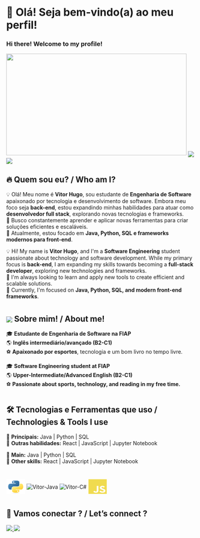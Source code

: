 # 👋 Olá! Seja bem-vindo(a) ao meu perfil!  
### Hi there! Welcome to my profile!

<img src="https://media.giphy.com/media/v1.Y2lkPTc5MGI3NjExb2Qwbmt5ZHR5OWxncXV5MTI5eXlob3pjMjBveDNmYThvdXY0b3czOCZlcD12MV9pbnRlcm5hbF9naWZfYnlfaWQmY3Q9Zw/A5ffIYwJoEpVcMOYiO/giphy.gif" width="480" height="270" frameBorder="0" class="giphy-embed" allowFullScreen>

<a href="https://github.com/anuraghazra/github-readme-stats">
  <img height=200 align="center" src="https://github-readme-stats.vercel.app/api?username=Torugo0&show_icons=false&theme=great-gatsby&rank_icon=github" />
</a>
<a href="https://github.com/anuraghazra/donut">
  <img height=200 align="center" src="https://github-readme-stats.vercel.app/api/top-langs/?username=Torugo0&layout=donut&size_weight=0.5&count_weight=0.5&show&icons=true&theme=great-gatsby" />
</a>

## 🔥 Quem sou eu? / Who am I?  
💡 Olá! Meu nome é **Vitor Hugo**, sou estudante de **Engenharia de Software** apaixonado por tecnologia e desenvolvimento de software. Embora meu foco seja **back-end**, estou expandindo minhas habilidades para atuar como **desenvolvedor full stack**, explorando novas tecnologias e frameworks.  
🚀 Busco constantemente aprender e aplicar novas ferramentas para criar soluções eficientes e escaláveis.  
🎯 Atualmente, estou focado em **Java, Python, SQL e frameworks modernos para front-end**.  

💡 Hi! My name is **Vitor Hugo**, and I'm a **Software Engineering** student passionate about technology and software development. While my primary focus is **back-end**, I am expanding my skills towards becoming a **full-stack developer**, exploring new technologies and frameworks.  
🚀 I'm always looking to learn and apply new tools to create efficient and scalable solutions.  
🎯 Currently, I'm focused on **Java, Python, SQL, and modern front-end frameworks**.  
#
 
## <img height=30 align="center" src="https://fonts.gstatic.com/s/e/notoemoji/latest/1f98e/512.gif"/> Sobre mim! / About me!
🎓 **Estudante de Engenharia de Software na FIAP**  
🌎 **Inglês intermediário/avançado (B2-C1)**  
⚽ **Apaixonado por esportes**, tecnologia e um bom livro no tempo livre.  

🎓 **Software Engineering student at FIAP**  
🌎 **Upper-Intermediate/Advanced English (B2-C1)**  
⚽ **Passionate about sports, technology, and reading in my free time.**  
#

## 🛠️ Tecnologias e Ferramentas que uso / Technologies & Tools I use  
🎯 **Principais:** Java | Python | SQL  
📌 **Outras habilidades:** React | JavaScript | Jupyter Notebook  

🎯 **Main:** Java | Python | SQL  
📌 **Other skills:** React | JavaScript | Jupyter Notebook

#

<div style="display: inline_block">
  <img align="center" alt="Vitor-Python" height="40" width="50" src="https://raw.githubusercontent.com/devicons/devicon/master/icons/python/python-original.svg">
  <img align="center" alt="Vitor-Java" height="40" width="50" src="https://cdn.jsdelivr.net/gh/devicons/devicon@latest/icons/java/java-original.svg" />
  <img align="center" alt="Vitor-C#" height="40" width="50" src="https://cdn.jsdelivr.net/gh/devicons/devicon@latest/icons/csharp/csharp-original.svg" />
  <img align="center" alt="Vitor-Js" height="40" width="50" src="https://raw.githubusercontent.com/devicons/devicon/master/icons/javascript/javascript-plain.svg">
</div>

#

## 🚀 Vamos conectar ? / Let’s connect ? <br>
<a href="mailto:vitorh565.vh@gmail.com" target="_blank">
  <img src="https://img.shields.io/badge/-Email-D14836?style=for-the-badge&logo=gmail&logoColor=white" target="_blank">
</a>
<a href="https://www.linkedin.com/in/vitorhgr/" target="_blank">
  <img src="https://img.shields.io/badge/-LinkedIn-%230077B5?style=for-the-badge&logo=linkedin&logoColor=white" target="_blank">
</a>

